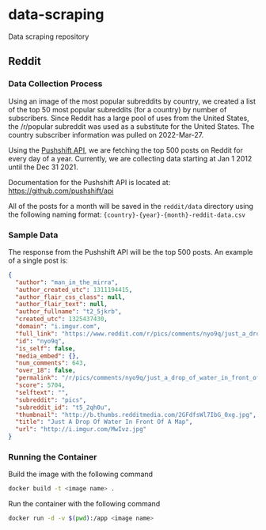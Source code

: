 # data-scraping

Data scraping repository

## Reddit

### Data Collection Process

Using an image of the most popular subreddits by country, we created a list of
the top 50 most popular subreddits (for a country) by number of subscribers.
Since Reddit has a large pool of uses from the United States, the /r/popular
subreddit was used as a substitute for the United States. The country subscriber
information was pulled on 2022-Mar-27.

Using the [Pushshift API](https://pushshift.io/), we are fetching the top 500
posts on Reddit for every day of a year. Currently, we are collecting data
starting at Jan 1 2012 until the Dec 31 2021.

Documentation for the Pushshift API is located at:
https://github.com/pushshift/api

All of the posts for a month will be saved in the `reddit/data` directory using
the following naming format: `{country}-{year}-{month}-reddit-data.csv`

### Sample Data

The response from the Pushshift API will be the top 500 posts. An example of a
single post is:

```json
{
  "author": "man_in_the_mirra",
  "author_created_utc": 1311194415,
  "author_flair_css_class": null,
  "author_flair_text": null,
  "author_fullname": "t2_5jkrb",
  "created_utc": 1325437430,
  "domain": "i.imgur.com",
  "full_link": "https://www.reddit.com/r/pics/comments/nyo9q/just_a_drop_of_water_in_front_of_a_map/",
  "id": "nyo9q",
  "is_self": false,
  "media_embed": {},
  "num_comments": 643,
  "over_18": false,
  "permalink": "/r/pics/comments/nyo9q/just_a_drop_of_water_in_front_of_a_map/",
  "score": 5704,
  "selftext": "",
  "subreddit": "pics",
  "subreddit_id": "t5_2qh0u",
  "thumbnail": "http://b.thumbs.redditmedia.com/2GFdfsWl7IbG_0xg.jpg",
  "title": "Just A Drop Of Water In Front Of A Map",
  "url": "http://i.imgur.com/MwIvz.jpg"
}
```

### Running the Container

Build the image with the following command

```bash
docker build -t <image name> .
```

Run the container with the following command

```bash
docker run -d -v $(pwd):/app <image name>
```
